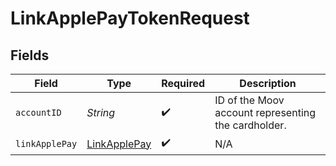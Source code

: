 # LinkApplePayTokenRequest


## Fields

| Field                                                   | Type                                                    | Required                                                | Description                                             |
| ------------------------------------------------------- | ------------------------------------------------------- | ------------------------------------------------------- | ------------------------------------------------------- |
| `accountID`                                             | *String*                                                | :heavy_check_mark:                                      | ID of the Moov account representing the cardholder.     |
| `linkApplePay`                                          | [LinkApplePay](../../models/components/LinkApplePay.md) | :heavy_check_mark:                                      | N/A                                                     |